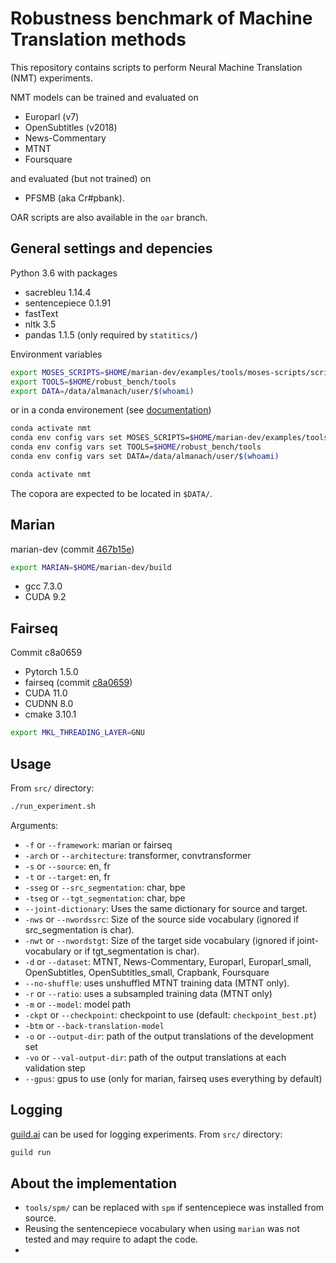 # Robustness benchmark of Machine Translation methods

This repository contains scripts to perform Neural Machine Translation (NMT) experiments.

NMT models can be trained and evaluated on
  - Europarl (v7)
  - OpenSubtitles (v2018)
  - News-Commentary
  - MTNT
  - Foursquare

and evaluated (but not trained) on
  - PFSMB (aka Cr#pbank).

OAR scripts are also available in the `oar` branch.
## General settings and depencies

Python 3.6 with packages
  - sacrebleu 1.14.4
  - sentencepiece 0.1.91
  - fastText
  - nltk 3.5
  - pandas 1.1.5 (only required by `statitics/`)

Environment variables

```bash
export MOSES_SCRIPTS=$HOME/marian-dev/examples/tools/moses-scripts/scripts
export TOOLS=$HOME/robust_bench/tools
export DATA=/data/almanach/user/$(whoami)
```

or in a conda environement (see
[documentation](https://docs.conda.io/projects/conda/en/latest/user-guide/tasks/manage-environments.html#setting-environment-variables))

```bash
conda activate nmt
conda env config vars set MOSES_SCRIPTS=$HOME/marian-dev/examples/tools/moses-scripts/scripts
conda env config vars set TOOLS=$HOME/robust_bench/tools
conda env config vars set DATA=/data/almanach/user/$(whoami)

conda activate nmt
```

The copora are expected to be located in `$DATA/`.
## Marian

marian-dev (commit [467b15e](https://github.com/marian-nmt/marian-dev/commit/467b15e2b94b7c7b25ceaee764f790d8faaeabf2))

```bash
export MARIAN=$HOME/marian-dev/build
```

- gcc 7.3.0
- CUDA 9.2

## Fairseq

Commit c8a0659

- Pytorch 1.5.0
- fairseq (commit [c8a0659](https://github.com/pytorch/fairseq/commit/c8a0659))
- CUDA 11.0
- CUDNN 8.0
- cmake 3.10.1

```bash
export MKL_THREADING_LAYER=GNU
```

## Usage

From `src/` directory:

```bash
./run_experiment.sh 
```

Arguments:
  - `-f` or `--framework`: marian or fairseq
  - `-arch` or `--architecture`: transformer, convtransformer
  - `-s` or `--source`: en, fr
  - `-t` or `--target`: en, fr
  - `-sseg` or `--src_segmentation`: char, bpe
  - `-tseg` or `--tgt_segmentation`: char, bpe
  - `--joint-dictionary`: Uses the same dictionary for source and target.
  - `-nws` or `--nwordssrc`: Size of the source side vocabulary (ignored if src_segmentation is char).
  - `-nwt` or `--nwordstgt`: Size of the target side vocabulary (ignored if joint-vocabulary or if tgt_segmentation is char).
  - `-d` or `--dataset`: MTNT, News-Commentary, Europarl, Europarl_small, OpenSubtitles, OpenSubtitles_small, Crapbank, Foursquare
  - `--no-shuffle`: uses unshuffled MTNT training data (MTNT only).
  - `-r` or `--ratio`: uses a subsampled training data (MTNT only)
  - `-m` or `--model`: model path
  - `-ckpt` or `--checkpoint`: checkpoint to use (default: `checkpoint_best.pt`)
  - `-btm` or `--back-translation-model`
  - `-o` or `--output-dir`: path of the output translations of the development set
  - `-vo` or `--val-output-dir`: path of the output translations at each validation step
  - `--gpus`: gpus to use (only for marian, fairseq uses everything by default)

## Logging

[guild.ai](https://guild.ai/) can be used for logging experiments.
From `src/` directory:

```bash
guild run
```

## About the implementation

  - `tools/spm/` can be replaced with `spm` if sentencepiece was installed from source.
  - Reusing the sentencepiece vocabulary when using `marian` was not tested and may require to adapt the code.
  - 

